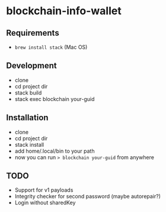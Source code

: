# blockchain-info-wallet

## Requirements

- `brew install stack` (Mac OS)

## Development

- clone
- cd project dir
- stack build
- stack exec blockchain your-guid

## Installation

- clone
- cd project dir
- stack install
- add home/.local/bin to your path
- now you can run `> blockchain your-guid` from anywhere

## TODO

- Support for v1 payloads
- Integrity checker for second password (maybe autorepair?)
- Login without sharedKey
